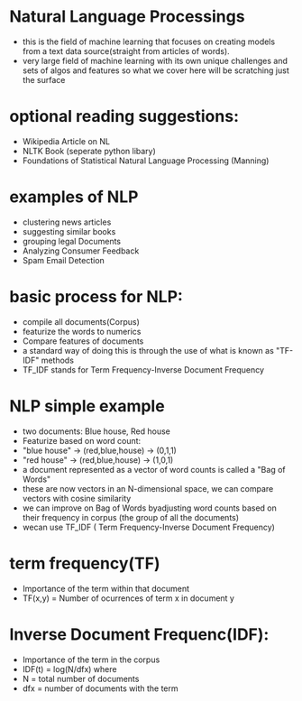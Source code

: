 # Natural Language Processings
* this is the field of machine learning that focuses on creating models from a text data source(straight from articles of words).
* very large field of machine learning with its own unique challenges and sets of algos and features so what we cover here will be scratching just the surface

# optional reading suggestions:
* Wikipedia Article on NL
* NLTK Book (seperate python libary)
* Foundations of Statistical Natural Language Processing (Manning)

# examples of NLP
* clustering news articles
* suggesting similar books
* grouping legal Documents
* Analyzing Consumer Feedback
* Spam Email Detection

# basic process for NLP:
* compile all documents(Corpus)
* featurize the words to numerics
* Compare features of documents
* a standard way of doing this is through the use of what is known as "TF-IDF" methods
* TF_IDF stands for Term Frequency-Inverse Document Frequency 

# NLP simple example
* two documents: Blue house, Red house
* Featurize based on word count: 
*   "blue house" -> (red,blue,house) -> (0,1,1)
*   "red house" -> (red,blue,house) -> (1,0,1)
* a document represented as a vector of word counts is called a "Bag of Words"
* these are now vectors in an N-dimensional space, we can compare vectors with  cosine similarity
* we can improve on Bag of Words byadjusting word counts based on their frequency in corpus (the group of all the documents)
* wecan use TF_IDF ( Term Frequency-Inverse Document Frequency)

# term frequency(TF)
* Importance of the term within that document
* TF(x,y) = Number of ocurrences of term x in document y

# Inverse Document Frequenc(IDF):
* Importance of the term in the corpus
* IDF(t) = log(N/dfx) where
* N = total number of documents
* dfx = number of documents with the term

